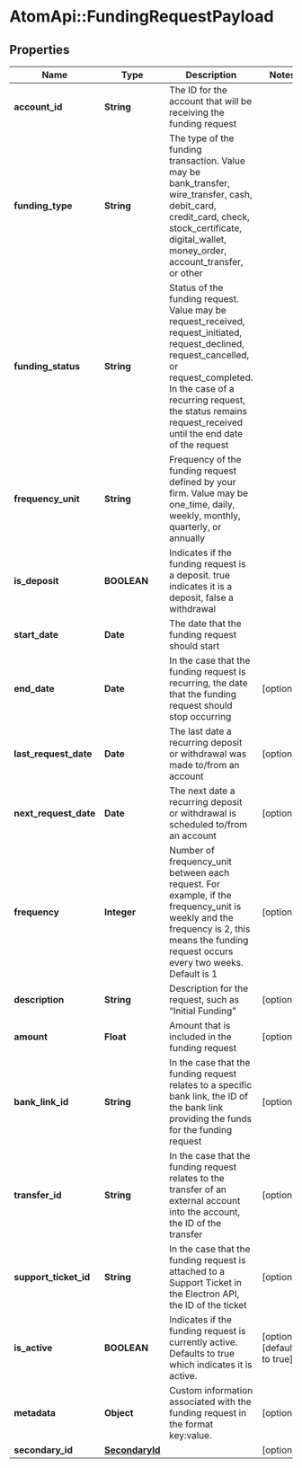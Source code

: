 # AtomApi::FundingRequestPayload

## Properties
Name | Type | Description | Notes
------------ | ------------- | ------------- | -------------
**account_id** | **String** | The ID for the account that will be receiving the funding request | 
**funding_type** | **String** | The type of the funding transaction. Value may be bank_transfer, wire_transfer, cash, debit_card, credit_card, check, stock_certificate, digital_wallet, money_order, account_transfer, or other | 
**funding_status** | **String** | Status of the funding request. Value may be request_received, request_initiated, request_declined, request_cancelled, or request_completed. In the case of a recurring request, the status remains request_received until the end date of the request | 
**frequency_unit** | **String** | Frequency of the funding request defined by your firm. Value may be one_time, daily, weekly, monthly, quarterly, or annually | 
**is_deposit** | **BOOLEAN** | Indicates if the funding request is a deposit. true indicates it is a deposit, false a withdrawal | 
**start_date** | **Date** | The date that the funding request should start | 
**end_date** | **Date** | In the case that the funding request is recurring, the date that the funding request should stop occurring | [optional] 
**last_request_date** | **Date** | The last date a recurring deposit or withdrawal was made to/from an account | [optional] 
**next_request_date** | **Date** | The next date a recurring deposit or withdrawal is scheduled to/from an account | [optional] 
**frequency** | **Integer** | Number of frequency_unit between each request. For example, if the frequency_unit is weekly and the frequency is 2, this means the funding request occurs every two weeks. Default is 1 | [optional] 
**description** | **String** | Description for the request, such as “Initial Funding” | [optional] 
**amount** | **Float** | Amount that is included in the funding request | [optional] 
**bank_link_id** | **String** | In the case that the funding request relates to a specific bank link, the ID of the bank link providing the funds for the funding request | [optional] 
**transfer_id** | **String** | In the case that the funding request relates to the transfer of an external account into the account, the ID of the transfer | [optional] 
**support_ticket_id** | **String** | In the case that the funding request is attached to a Support Ticket in the Electron API, the ID of the ticket | [optional] 
**is_active** | **BOOLEAN** | Indicates if the funding request is currently active. Defaults to true which indicates it is active. | [optional] [default to true]
**metadata** | **Object** | Custom information associated with the funding request in the format key:value. | [optional] 
**secondary_id** | [**SecondaryId**](SecondaryId.md) |  | [optional] 


